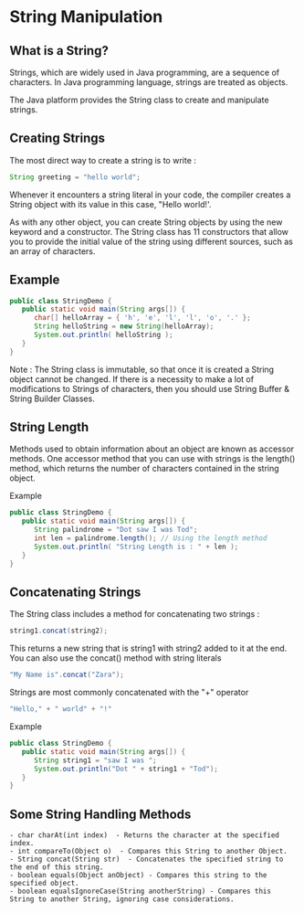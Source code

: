 # String Manipulation

## What is a String?

Strings, which are widely used in Java programming, are a sequence of
characters. In Java programming language, strings are treated as objects.

The Java platform provides the String class to create and manipulate strings.

## Creating Strings

The most direct way to create a string is to write :

```java
String greeting = "hello world";
```

Whenever it encounters a string literal in your code, the compiler creates a
String object with its value in this case, "Hello world!'. 

As with any other object, you can create String objects by using the new
keyword and a constructor. The String class has 11 constructors that allow you
to provide the initial value of the string using different sources, such as an
array of characters. 

## Example

```java
public class StringDemo {
   public static void main(String args[]) {
      char[] helloArray = { 'h', 'e', 'l', 'l', 'o', '.' };
      String helloString = new String(helloArray);  
      System.out.println( helloString );
   }
}
```

Note : The String class is immutable, so that once it is created a String
object cannot be changed. If there is a necessity to make a lot of
modifications to Strings of characters, then you should use String Buffer &
String Builder Classes.  

## String Length

Methods used to obtain information about an object are known as accessor
methods. One accessor method that you can use with strings is the length()
method, which returns the number of characters contained in the string object. 

Example

```java
public class StringDemo {
   public static void main(String args[]) {
      String palindrome = "Dot saw I was Tod";
      int len = palindrome.length(); // Using the length method
      System.out.println( "String Length is : " + len );
   }
}
```

## Concatenating Strings

The String class includes a method for concatenating two strings :

```java
string1.concat(string2);
```

This returns a new string that is string1 with string2 added to it at the end.
You can also use the concat() method with string literals 

```java
"My Name is".concat("Zara");
```

Strings are most commonly concatenated with the "+" operator

```java
"Hello," + " world" + "!"
```

Example

```java
public class StringDemo {
   public static void main(String args[]) {
      String string1 = "saw I was ";
      System.out.println("Dot " + string1 + "Tod");
   }
}
```

## Some String Handling Methods 

    - char charAt(int index)  - Returns the character at the specified index. 
    - int compareTo(Object o)  - Compares this String to another Object. 
    - String concat(String str)  - Concatenates the specified string to the end of this string. 
    - boolean equals(Object anObject) - Compares this string to the specified object. 
    - boolean equalsIgnoreCase(String anotherString) - Compares this String to another String, ignoring case considerations. 

